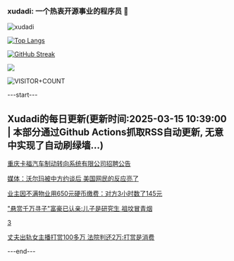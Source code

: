 ### xudadi: 一个热衷开源事业的程序员 👋

![xudadi](https://github-readme-stats-git-masterorgs-github-readme-stats-team.vercel.app/api?username=xudadi)

[![Top Langs](https://github-readme-stats.vercel.app/api/top-langs/?username=xudadi)](https://github.com/anuraghazra/github-readme-stats)

[![GitHub Streak](https://streak-stats.demolab.com?user=xudadi&locale=zh_Hans)](https://git.io/streak-stats)

![](https://raw.githubusercontent.com/xudadi/xudadi/main/assets/github-contribution-grid-snake.svg)

![VISITOR+COUNT](https://komarev.com/ghpvc/?username=xudadi&label=VISITOR+COUNT)


---start---

## Xudadi的每日更新(更新时间:2025-03-15 10:39:00 | 本部分通过Github Actions抓取RSS自动更新, 无意中实现了自动刷绿墙...)

[重庆卡福汽车制动转向系统有限公司招聘公告](https://www.gongkaoleida.com/article/2322581)

[媒体：沃尔玛被中方约谈后 美国网民的反应亮了](https://m.163.com/news/article/JQM2V50M0001899O.html)

[业主因不满物业用650元硬币缴费：对方3小时数了145元](https://m.163.com/news/article/JQL38S4M051492T3.html)

["悬赏千万寻子"富豪已认亲:儿子是研究生 祖坟冒青烟](https://m.163.com/news/article/JQL6B76C00019B3E.html)

[3](https://m.163.com/touch/news/sub/domestic)

[丈夫出轨女主播打赏100多万 法院判还2万:打赏是消费](https://m.163.com/news/article/JQKNHKJN0514R9OJ.html)

---end---
